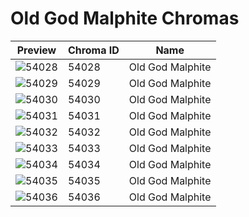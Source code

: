 # Old God Malphite Chromas

| Preview | Chroma ID | Name |
|---------|-----------|------|
| ![54028](https://raw.communitydragon.org/latest/plugins/rcp-be-lol-game-data/global/default/v1/champion-chroma-images/54/54028.png) | 54028 | Old God Malphite |
| ![54029](https://raw.communitydragon.org/latest/plugins/rcp-be-lol-game-data/global/default/v1/champion-chroma-images/54/54029.png) | 54029 | Old God Malphite |
| ![54030](https://raw.communitydragon.org/latest/plugins/rcp-be-lol-game-data/global/default/v1/champion-chroma-images/54/54030.png) | 54030 | Old God Malphite |
| ![54031](https://raw.communitydragon.org/latest/plugins/rcp-be-lol-game-data/global/default/v1/champion-chroma-images/54/54031.png) | 54031 | Old God Malphite |
| ![54032](https://raw.communitydragon.org/latest/plugins/rcp-be-lol-game-data/global/default/v1/champion-chroma-images/54/54032.png) | 54032 | Old God Malphite |
| ![54033](https://raw.communitydragon.org/latest/plugins/rcp-be-lol-game-data/global/default/v1/champion-chroma-images/54/54033.png) | 54033 | Old God Malphite |
| ![54034](https://raw.communitydragon.org/latest/plugins/rcp-be-lol-game-data/global/default/v1/champion-chroma-images/54/54034.png) | 54034 | Old God Malphite |
| ![54035](https://raw.communitydragon.org/latest/plugins/rcp-be-lol-game-data/global/default/v1/champion-chroma-images/54/54035.png) | 54035 | Old God Malphite |
| ![54036](https://raw.communitydragon.org/latest/plugins/rcp-be-lol-game-data/global/default/v1/champion-chroma-images/54/54036.png) | 54036 | Old God Malphite |